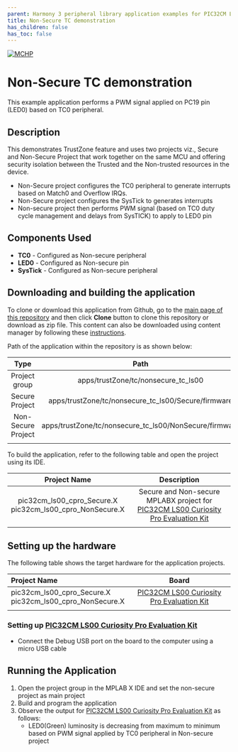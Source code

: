 ```yaml
---
parent: Harmony 3 peripheral library application examples for PIC32CM LE00/LS00/LS60 family
title: Non-Secure TC demonstration 
has_children: false
has_toc: false
---
```


[![MCHP](https://www.microchip.com/ResourcePackages/Microchip/assets/dist/images/logo.png)](https://www.microchip.com)

# Non-Secure TC demonstration

This example application performs a PWM signal applied on PC19 pin (LED0) based on TC0 peripheral.

## Description

This demonstrates TrustZone feature and uses two projects viz., Secure and Non-Secure Project that work together on the same
MCU and offering security isolation between the Trusted and the Non-trusted resources in the device.

- Non-Secure project configures the TC0 peripheral to generate interrupts based on Match0 and Overflow IRQs.
- Non-Secure project configures the SysTick to generates interrupts
- Non-secure project then performs PWM signal (based on TC0 duty cycle management and delays from SysTICK) to apply to LED0 pin

## Components Used

- **TC0** - Configured as Non-secure peripheral
- **LED0** - Configured as Non-secure pin
- **SysTick** - Configured as Non-secure peripheral

## Downloading and building the application

To clone or download this application from Github, go to the [main page of this repository](https://github.com/Microchip-MPLAB-Harmony/csp_apps_pic32cm_le_ls) and then click **Clone** button to clone this repository or download as zip file.
This content can also be downloaded using content manager by following these [instructions](https://github.com/Microchip-MPLAB-Harmony/contentmanager/wiki).

Path of the application within the repository is as shown below:

| Type        | Path                         |
|:-----------:|:----------------------------:|
| Project group | apps/trustZone/tc/nonsecure_tc_ls00 |
|Secure Project|  apps/trustZone/tc/nonsecure_tc_ls00/Secure/firmware |
|Non-Secure Project|  apps/trustZone/tc/nonsecure_tc_ls00/NonSecure/firmware |
||||

To build the application, refer to the following table and open the project using its IDE.

| Project Name      | Description                                    |
| :-----------------: | :----------------------------------------------: |
| pic32cm_ls00_cpro_Secure.X <br> pic32cm_ls00_cpro_NonSecure.X | Secure and Non-secure MPLABX project for [PIC32CM LS00 Curiosity Pro Evaluation Kit]() |
|||

## Setting up the hardware

The following table shows the target hardware for the application projects.

| Project Name| Board|
|:---------|:---------:|
| pic32cm_ls00_cpro_Secure.X <br> pic32cm_ls00_cpro_NonSecure.X | [PIC32CM LS00 Curiosity Pro Evaluation Kit]() |
|||

### Setting up [PIC32CM LS00 Curiosity Pro Evaluation Kit]()

- Connect the Debug USB port on the board to the computer using a micro USB cable

## Running the Application

1. Open the project group in the MPLAB X IDE and set the non-secure project as main project
2. Build and program the application
3. Observe the output for [PIC32CM LS00 Curiosity Pro Evaluation Kit]() as follows:
    - LED0(Green) luminosity is decreasing from maximum to minimum based on PWM signal applied by TC0 peripheral in Non-secure project